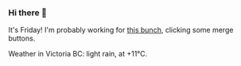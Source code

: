 ### Hi there :wave:

It's Friday! I'm probably working for [this bunch](https://github.com/kohofinancial), clicking some merge buttons.

Weather in Victoria BC: light rain, at +11°C.
